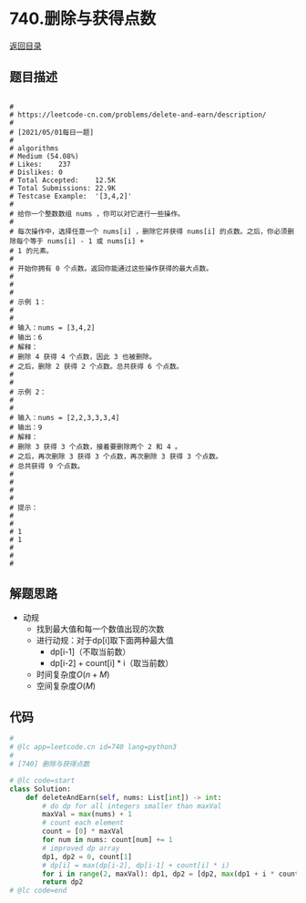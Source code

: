 # 740.删除与获得点数
[返回目录](../README.md)
  
## 题目描述
```

#
# https://leetcode-cn.com/problems/delete-and-earn/description/
#
# [2021/05/01每日一题]
#
# algorithms
# Medium (54.08%)
# Likes:    237
# Dislikes: 0
# Total Accepted:    12.5K
# Total Submissions: 22.9K
# Testcase Example:  '[3,4,2]'
#
# 给你一个整数数组 nums ，你可以对它进行一些操作。
# 
# 每次操作中，选择任意一个 nums[i] ，删除它并获得 nums[i] 的点数。之后，你必须删除每个等于 nums[i] - 1 或 nums[i] +
# 1 的元素。
# 
# 开始你拥有 0 个点数。返回你能通过这些操作获得的最大点数。
# 
# 
# 
# 示例 1：
# 
# 
# 输入：nums = [3,4,2]
# 输出：6
# 解释：
# 删除 4 获得 4 个点数，因此 3 也被删除。
# 之后，删除 2 获得 2 个点数。总共获得 6 个点数。
# 
# 
# 示例 2：
# 
# 
# 输入：nums = [2,2,3,3,3,4]
# 输出：9
# 解释：
# 删除 3 获得 3 个点数，接着要删除两个 2 和 4 。
# 之后，再次删除 3 获得 3 个点数，再次删除 3 获得 3 个点数。
# 总共获得 9 个点数。
# 
# 
# 
# 
# 提示：
# 
# 
# 1 
# 1 
# 
# 
#
```  
  
## 解题思路 
- 动规
  - 找到最大值和每一个数值出现的次数
  - 进行动规：对于dp[i]取下面两种最大值
    - dp[i-1]（不取当前数）
    - dp[i-2] + count[i] * i（取当前数）
  - 时间复杂度$O(n+M)$
  - 空间复杂度$O(M)$
  
## 代码
``` py
#
# @lc app=leetcode.cn id=740 lang=python3
#
# [740] 删除与获得点数

# @lc code=start
class Solution:
    def deleteAndEarn(self, nums: List[int]) -> int:
        # do dp for all integers smaller than maxVal
        maxVal = max(nums) + 1
        # count each element
        count = [0] * maxVal
        for num in nums: count[num] += 1
        # improved dp array
        dp1, dp2 = 0, count[1]
        # dp[i] = max(dp[i-2], dp[i-1] + count[i] * i)
        for i in range(2, maxVal): dp1, dp2 = [dp2, max(dp1 + i * count[i], dp2)]
        return dp2
# @lc code=end


```
